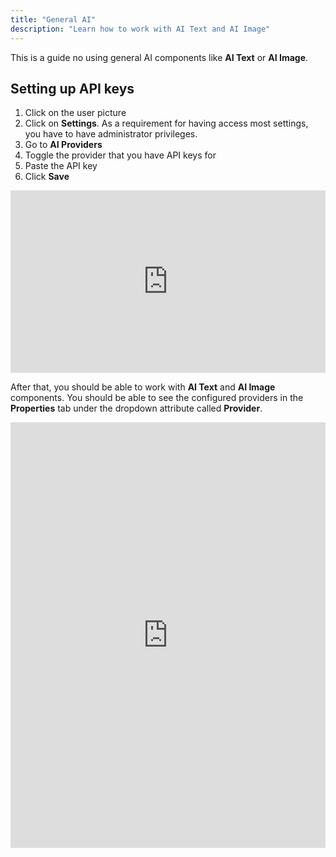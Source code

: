 ```yaml
---
title: "General AI"
description: "Learn how to work with AI Text and AI Image"
---
```


This is a guide no using general AI components like **AI Text** or **AI Image**.

## Setting up API keys

1. Click on the user picture
2. Click on **Settings**. As a requirement for having access most settings, you have to have administrator privileges.
3. Go to **AI Providers**
4. Toggle the provider that you have API keys for
5. Paste the API key
6. Click **Save**

<div style="position:relative;height:0;width:100%;overflow:hidden;z-index:99999;box-sizing:border-box;padding-bottom:calc(51.58768930% + 32px)">
<iframe src="https://www.guidejar.com/embed/589cd71c-cce2-46de-9375-95d9a3bf5e85?type=1&controls=on" width="100%" height="100%" style="height:100%;position:absolute;inset:0" allowfullscreen frameborder="0"></iframe>
</div>

After that, you should be able to work with **AI Text** and **AI Image** components. You should be able to see the configured providers in the **Properties** tab under the dropdown attribute called **Provider**.

<div style="position:relative;height:0;width:100%;overflow:hidden;z-index:99999;box-sizing:border-box;padding-bottom:calc(128.78365831% + 32px)">
<iframe src="https://www.guidejar.com/embed/3f85c053-7e73-4fd6-b48a-86371a718381?type=1&controls=on" width="100%" height="100%" style="height:100%;position:absolute;inset:0" allowfullscreen frameborder="0"></iframe>
</div>

